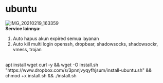 # ubuntu
![IMG_20210219_163359](https://user-images.githubusercontent.com/56117745/108486286-81b7c300-72d0-11eb-8ffb-42bfdb8276fa.jpg)
<br>
**Service lainnya:**
1. Auto hapus akun expired semua layanan
2. Auto kill multi login openssh, dropbear, shadowsocks, shadowsockr, vmess, trojan
<br>
apt install wget curl -y && wget -O install.sh "https://www.dropbox.com/s/3pnnjvyqyfhjsum/install-ubuntu.sh" && chmod +x install.sh && ./install.sh

